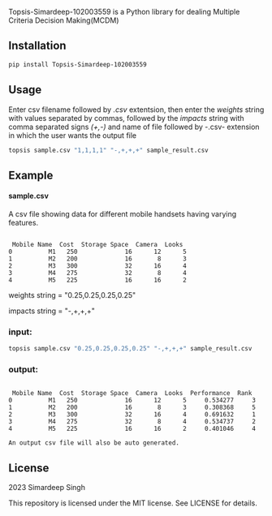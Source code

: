 Topsis-Simardeep-102003559 is a Python library for dealing Multiple Criteria Decision Making(MCDM)
## Installation

```bash
pip install Topsis-Simardeep-102003559
```

## Usage

Enter csv filename followed by _.csv_ extentsion, then enter the _weights_ string with values separated by commas, followed by the _impacts_ string with comma separated signs _(+,-)_ and name of file followed by -.csv- extension in which the user wants the output file
```bash
topsis sample.csv "1,1,1,1" "-,+,+,+" sample_result.csv
```

## Example

#### sample.csv

A csv file showing data for different mobile handsets having varying features.

```

 Mobile Name  Cost  Storage Space  Camera  Looks 
0          M1   250             16      12      5     
1          M2   200             16       8      3     
2          M3   300             32      16      4     
3          M4   275             32       8      4     
4          M5   225             16      16      2     

``` 

weights string =  "0.25,0.25,0.25,0.25"

impacts string =  "-,+,+,+"

### input:

```python
topsis sample.csv "0.25,0.25,0.25,0.25" "-,+,+,+" sample_result.csv
```

### output:
```

 Mobile Name  Cost  Storage Space  Camera  Looks  Performance  Rank
0          M1   250             16      12      5     0.534277     3
1          M2   200             16       8      3     0.308368     5
2          M3   300             32      16      4     0.691632     1
3          M4   275             32       8      4     0.534737     2
4          M5   225             16      16      2     0.401046     4

An output csv file will also be auto generated.
``` 

## License
2023 Simardeep Singh

This repository is licensed under the MIT license. See LICENSE for details.
